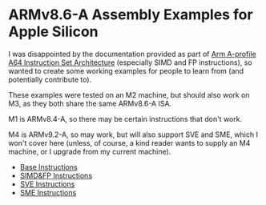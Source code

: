 # ARMv8.6-A Assembly Examples for Apple Silicon
I was disappointed by the documentation provided as part of [Arm A-profile A64 Instruction Set Architecture](https://developer.arm.com/documentation/ddi0602/2024-12) (especially SIMD and FP instructions), so wanted to create some working examples for people to learn from (and potentially contribute to).

These examples were tested on an M2 machine, but should also work on M3, as they both share the same ARMv8.6-A ISA.

M1 is ARMv8.4-A, so there may be certain instructions that don't work.

M4 is ARMv9.2-A, so may work, but will also support SVE and SME, which I won't cover here (unless, of course, a kind reader wants to supply an M4 machine, or I upgrade from my current machine).

* [Base Instructions](Base%20Instructions)
* [SIMD&FP Instructions](SIMD&FP%20Instructions)
* [SVE Instructions](SVE%20Instructions)
* [SME Instructions](SME%20Instructions)
